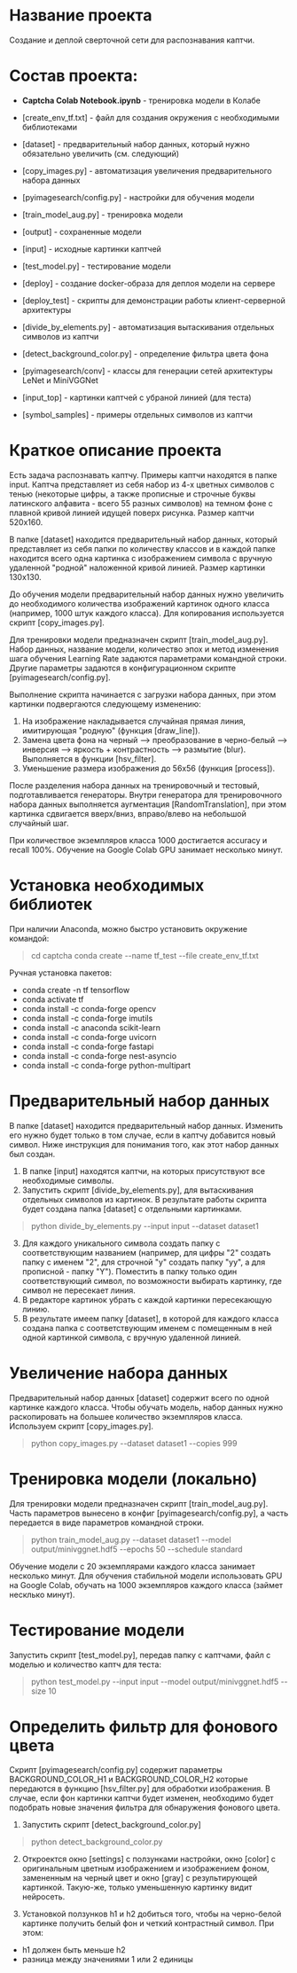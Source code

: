 # Название проекта

Создание и деплой сверточной сети для распознавания каптчи.


# Состав проекта:

- **Captcha Colab Notebook.ipynb** - тренировка модели в Колабе

- [create_env_tf.txt] - файл для создания окружения с необходимыми библиотеками

- [dataset] - предварительный набор данных, который нужно обязательно увеличить (см. следующий)
- [copy_images.py] - автоматизация увеличения предварительного набора данных
- [pyimagesearch/config.py] - настройки для обучения модели
- [train_model_aug.py] - тренировка модели
- [output] - сохраненные модели

- [input] - исходные картинки каптчей
- [test_model.py] - тестирование модели

- [deploy] - создание docker-образа для деплоя модели на сервере
- [deploy_test] - скрипты для демонстрации работы клиент-серверной архитектуры

- [divide_by_elements.py] - автоматизация вытаскивания отдельных символов из каптчи
- [detect_background_color.py] - определение фильтра цвета фона

- [pyimagesearch/conv] - классы для генерации сетей архитектуры LeNet и MiniVGGNet
- [input_top] - картинки каптчей с убраной линией (для теста)
- [symbol_samples] - примеры отдельных символов из каптчи


# Краткое описание проекта

Есть задача распознавать каптчу. Примеры каптчи находятся в папке input. Каптча представляет из себя набор из 4-х цветных символов с тенью (некоторые цифры, а также прописные и строчные буквы латинского алфавита - всего 55 разных символов) на темном фоне с плавной кривой линией идущей поверх рисунка. Размер каптчи 520x160.

В папке [dataset] находится предварительный набор данных, который представляет из себя папки по количеству классов и в каждой папке находится всего одна картинка с изображением символа с вручную удаленной "родной" наложенной кривой линией. Размер картинки 130x130.

До обучения модели предварительный набор данных нужно увеличить до необходимого количества изображений картинок одного класса (например, 1000 штук каждого класса). Для копирования используется скрипт [copy_images.py].

Для тренировки модели предназначен скрипт [train_model_aug.py]. Набор данных, название модели, количество эпох и метод изменения шага обучения Learning Rate задаются параметрами командной строки. Другие параметры задаются в конфигурационном скрипте [pyimagesearch/config.py].

Выполнение скрипта начинается с загрузки набора данных, при этом картинки подвергаются следующему изменению:
1. На изображение накладывается случайная прямая линия, имитирующая "родную" (функция [draw_line]).
2. Замена цвета фона на черный --> преобразование в черно-белый --> инверсия --> яркость + контрастность --> размытие (blur). Выполняется в функции [hsv_filter]. 
3. Уменьшение размера изображения до 56x56 (функция [process]).

После разделения набора данных на тренировочный и тестовый, подготавливается генераторы. Внутри генератора для тренировочного набора данных выполняется аугментация [RandomTranslation], при этом картинка сдвигается вверх/вниз, вправо/влево на небольшой случайный шаг.

При количествое экземпляров класса 1000 достигается accuracy и recall 100%. Обучение на Google Colab GPU занимает несколько минут.


# Установка необходимых библиотек

При наличии Anaconda, можно быстро установить окружение командой:

> cd captcha
> conda create --name tf_test --file create_env_tf.txt

Ручная установка пакетов:
- conda create -n tf tensorflow
- conda activate tf
- conda install -c conda-forge opencv
- conda install -c conda-forge imutils
- conda install -c anaconda scikit-learn
- conda install -c conda-forge uvicorn
- conda install -c conda-forge fastapi
- conda install -c conda-forge nest-asyncio
- conda install -c conda-forge python-multipart


# Предварительный набор данных

В папке [dataset] находится предварительный набор данных. Изменить его нужно будет только в том случае, если в каптчу добавится новый символ. Ниже инструкция для понимания того, как этот набор данных был создан.

1. В папке [input] находятся каптчи, на которых присутствуют все необходимые символы.
2. Запустить скрипт [divide_by_elements.py], для вытаскивания отдельных символов из картинок. В результате работы скрипта будет создана папка [dataset] с отдельными картинками.

> python divide_by_elements.py --input input --dataset dataset1

3. Для каждого уникального символа создать папку с соответствующим названием (например, для цифры "2" создать папку с именем "2", для строчной "y" создать папку "yy", а для прописной - папку "Y"). Поместить в папку только один соответствующий символ, по возможности выбирать картинку, где символ не пересекает линия.
4. В редакторе картинок убрать с каждой картинки пересекающую линию.
5. В результате имеем папку [dataset], в которой для каждого класса создана папка с соответствующим именем с помещенным в ней одной картинкой символа, с вручную удаленной линией.


# Увеличение набора данных

Предварительный набор данных [dataset] содержит всего по одной картинке каждого класса. Чтобы обучать модель, набор данных нужно раскопировать на большее количество экземпляров класса. Используем скрипт [copy_images.py].

> python copy_images.py --dataset dataset1 --copies 999


# Тренировка модели (локально)

Для тренировки модели предназначен скрипт [train_model_aug.py]. Часть параметров вынесено в конфиг [pyimagesearch/config.py], а часть передается в виде параметров командной строки.

> python train_model_aug.py --dataset dataset1 --model output/minivggnet.hdf5 --epochs 50 --schedule standard

Обучение модели с 20 экземплярами каждого класса занимает несколько минут. Для обучения стабильной модели использовать GPU на Google Colab, обучать на 1000 экземпляров каждого класса (займет несклько минут).


# Тестирование модели

Запустить скрипт [test_model.py], передав папку с каптчами, файл с моделью и количество каптч для теста:

> python test_model.py --input input --model output/minivggnet.hdf5 --size 10


# Определить фильтр для фонового цвета

Скрипт [pyimagesearch/config.py] содержит параметры BACKGROUND_COLOR_H1 и BACKGROUND_COLOR_H2 которые передаются в функцию [hsv_filter.py] для обработки изображения. В случае, если фон картинки каптчи будет изменен, необходимо будет подобрать новые значения фильтра для обнаружения фонового цвета.

1. Запустить скрипт [detect_background_color.py]

> python detect_background_color.py

2. Откроектся окно [settings] с ползунками настройки, окно [color] с оригинальным цветным изображением и изображением фоном, замененным на черный цвет и окно [gray] с результирующей картинкой. Такую-же, только уменьшенную картинку видит нейросеть.

3. Установкой ползунков h1 и h2 добиться того, чтобы на черно-белой картинке получить белый фон и четкий контрастный символ. При этом:
- h1 должен быть меньше h2
- разница между значениями 1 или 2 единицы
